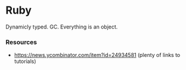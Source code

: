 # Ruby

Dynamicly typed. GC. Everything is an object.

### Resources

- https://news.ycombinator.com/item?id=24934581 (plenty of links to tutorials)